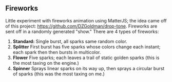## Fireworks

Little experiment with fireworks animation using MatterJS; the idea came off of this project:
https://github.com/DZGoldman/drop-tone. Fireworks are sent off in a randomly generated "show." There are 4 types of fireworks:

1. **Standard:** Single burst, all sparks same random color.
2. **Splitter** First burst has five sparks whose colors change each instant; each spark then then bursts in multicolor.
3. **Flower** Five sparks; each leaves a trail of static golden sparks (this is the most taxing on the engine.)
4. **Spinner** Sprays linear sparks on its way up, then sprays a circular burst of sparks (this was the most taxing on me.)
